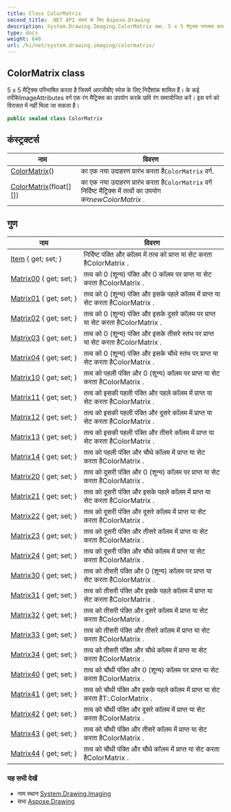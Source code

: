 ```yaml
---
title: Class ColorMatrix
second_title: .NET API संदर्भ के लिए Aspose.Drawing
description: System.Drawing.Imaging.ColorMatrix कक्ष. 5 x 5 मैट्रक्स परभषत करत है जसमें आरजबए स्पेस के लए नर्देशंक शमल हैं के कई तरकेImageAttributes वर्ग एक रंग मैट्रक्स क उपयग करके छव रंग समयजत करें इस वर्ग क वरसत में नहं मल ज सकत है
type: docs
weight: 640
url: /hi/net/system.drawing.imaging/colormatrix/
---
```

## ColorMatrix class

5 x 5 मैट्रिक्स परिभाषित करता है जिसमें आरजीबीए स्पेस के लिए निर्देशांक शामिल हैं। के कई तरीकेImageAttributes वर्ग एक रंग मैट्रिक्स का उपयोग करके छवि रंग समायोजित करें। इस वर्ग को विरासत में नहीं मिला जा सकता है।

```csharp
public sealed class ColorMatrix
```

## कंस्ट्रक्टर्स

| नाम | विवरण |
| --- | --- |
| [ColorMatrix](colormatrix/#constructor)() | का एक नया उदाहरण प्रारंभ करता है`ColorMatrix` वर्ग. |
| [ColorMatrix](colormatrix/#constructor_1)(float[][]) | का एक नया उदाहरण प्रारंभ करता है`ColorMatrix` वर्ग निर्दिष्ट मैट्रिक्स में तत्वों का उपयोग कर*newColorMatrix* . |

## गुण

| नाम | विवरण |
| --- | --- |
| [Item](../../system.drawing.imaging/colormatrix/item/) { get; set; } | निर्दिष्ट पंक्ति और कॉलम में तत्व को प्राप्त या सेट करता हैColorMatrix . |
| [Matrix00](../../system.drawing.imaging/colormatrix/matrix00/) { get; set; } | तत्व को 0 (शून्य) पंक्ति और 0 कॉलम पर प्राप्त या सेट करता हैColorMatrix . |
| [Matrix01](../../system.drawing.imaging/colormatrix/matrix01/) { get; set; } | तत्व को 0 (शून्य) पंक्ति और इसके पहले कॉलम में प्राप्त या सेट करता हैColorMatrix . |
| [Matrix02](../../system.drawing.imaging/colormatrix/matrix02/) { get; set; } | तत्व को 0 (शून्य) पंक्ति और इसके दूसरे कॉलम पर प्राप्त या सेट करता हैColorMatrix . |
| [Matrix03](../../system.drawing.imaging/colormatrix/matrix03/) { get; set; } | तत्व को 0 (शून्य) पंक्ति और इसके तीसरे स्तंभ पर प्राप्त या सेट करता हैColorMatrix . |
| [Matrix04](../../system.drawing.imaging/colormatrix/matrix04/) { get; set; } | तत्व को 0 (शून्य) पंक्ति और इसके चौथे स्तंभ पर प्राप्त या सेट करता हैColorMatrix . |
| [Matrix10](../../system.drawing.imaging/colormatrix/matrix10/) { get; set; } | तत्व को पहली पंक्ति और 0 (शून्य) कॉलम पर प्राप्त या सेट करता हैColorMatrix . |
| [Matrix11](../../system.drawing.imaging/colormatrix/matrix11/) { get; set; } | तत्व को इसकी पहली पंक्ति और पहले कॉलम में प्राप्त या सेट करता हैColorMatrix . |
| [Matrix12](../../system.drawing.imaging/colormatrix/matrix12/) { get; set; } | तत्व को इसकी पहली पंक्ति और दूसरे कॉलम में प्राप्त या सेट करता हैColorMatrix . |
| [Matrix13](../../system.drawing.imaging/colormatrix/matrix13/) { get; set; } | तत्व को इसकी पहली पंक्ति और तीसरे कॉलम में प्राप्त या सेट करता हैColorMatrix . |
| [Matrix14](../../system.drawing.imaging/colormatrix/matrix14/) { get; set; } | तत्व को पहली पंक्ति और चौथे कॉलम में प्राप्त या सेट करता हैColorMatrix . |
| [Matrix20](../../system.drawing.imaging/colormatrix/matrix20/) { get; set; } | तत्व को दूसरी पंक्ति और 0 (शून्य) कॉलम पर प्राप्त या सेट करता हैColorMatrix . |
| [Matrix21](../../system.drawing.imaging/colormatrix/matrix21/) { get; set; } | तत्व को दूसरी पंक्ति और इसके पहले कॉलम में प्राप्त या सेट करता हैColorMatrix . |
| [Matrix22](../../system.drawing.imaging/colormatrix/matrix22/) { get; set; } | तत्व को दूसरी पंक्ति और दूसरे कॉलम में प्राप्त या सेट करता हैColorMatrix . |
| [Matrix23](../../system.drawing.imaging/colormatrix/matrix23/) { get; set; } | तत्व को दूसरी पंक्ति और तीसरे कॉलम में प्राप्त या सेट करता हैColorMatrix . |
| [Matrix24](../../system.drawing.imaging/colormatrix/matrix24/) { get; set; } | तत्व को दूसरी पंक्ति और चौथे कॉलम में प्राप्त या सेट करता हैColorMatrix . |
| [Matrix30](../../system.drawing.imaging/colormatrix/matrix30/) { get; set; } | तत्व को तीसरी पंक्ति और 0 (शून्य) कॉलम पर प्राप्त या सेट करता हैColorMatrix . |
| [Matrix31](../../system.drawing.imaging/colormatrix/matrix31/) { get; set; } | तत्व को तीसरी पंक्ति और इसके पहले कॉलम में प्राप्त या सेट करता हैColorMatrix . |
| [Matrix32](../../system.drawing.imaging/colormatrix/matrix32/) { get; set; } | तत्व को तीसरी पंक्ति और दूसरे कॉलम में प्राप्त या सेट करता हैColorMatrix . |
| [Matrix33](../../system.drawing.imaging/colormatrix/matrix33/) { get; set; } | तत्व को तीसरी पंक्ति और तीसरे कॉलम में प्राप्त या सेट करता हैColorMatrix . |
| [Matrix34](../../system.drawing.imaging/colormatrix/matrix34/) { get; set; } | तत्व को तीसरी पंक्ति और चौथे कॉलम में प्राप्त या सेट करता हैColorMatrix . |
| [Matrix40](../../system.drawing.imaging/colormatrix/matrix40/) { get; set; } | तत्व को चौथी पंक्ति और 0 (शून्य) कॉलम पर प्राप्त या सेट करता हैColorMatrix . |
| [Matrix41](../../system.drawing.imaging/colormatrix/matrix41/) { get; set; } | तत्व को चौथी पंक्ति और इसके पहले कॉलम में प्राप्त या सेट करता हैT:.ColorMatrix . |
| [Matrix42](../../system.drawing.imaging/colormatrix/matrix42/) { get; set; } | तत्व को चौथी पंक्ति और दूसरे कॉलम में प्राप्त या सेट करता हैColorMatrix . |
| [Matrix43](../../system.drawing.imaging/colormatrix/matrix43/) { get; set; } | तत्व को चौथी पंक्ति और तीसरे कॉलम में प्राप्त या सेट करता हैColorMatrix . |
| [Matrix44](../../system.drawing.imaging/colormatrix/matrix44/) { get; set; } | तत्व को चौथी पंक्ति और चौथे कॉलम में प्राप्त या सेट करता हैColorMatrix . |

### यह सभी देखें

* नाम स्थान [System.Drawing.Imaging](../../system.drawing.imaging/)
* सभा [Aspose.Drawing](../../)


